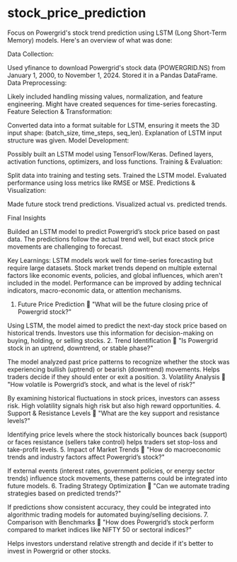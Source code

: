 # stock_price_prediction

Focus on Powergrid's stock trend prediction using LSTM (Long Short-Term Memory) models. Here's an overview of what was done:

Data Collection:

Used yfinance to download Powergrid's stock data (POWERGRID.NS) from January 1, 2000, to November 1, 2024.
Stored it in a Pandas DataFrame.
Data Preprocessing:

Likely included handling missing values, normalization, and feature engineering.
Might have created sequences for time-series forecasting.
Feature Selection & Transformation:

Converted data into a format suitable for LSTM, ensuring it meets the 3D input shape: (batch_size, time_steps, seq_len).
Explanation of LSTM input structure was given.
Model Development:

Possibly built an LSTM model using TensorFlow/Keras.
Defined layers, activation functions, optimizers, and loss functions.
Training & Evaluation:

Split data into training and testing sets.
Trained the LSTM model.
Evaluated performance using loss metrics like RMSE or MSE.
Predictions & Visualization:

Made future stock trend predictions.
Visualized actual vs. predicted trends.

Final Insights

Builded an LSTM model to predict Powergrid’s stock price based on past data.
The predictions follow the actual trend well, but exact stock price movements are challenging to forecast.

Key Learnings:
LSTM models work well for time-series forecasting but require large datasets.
Stock market trends depend on multiple external factors like economic events, policies, and global influences, which aren't included in the model.
Performance can be improved by adding technical indicators, macro-economic data, or attention mechanisms.

1. Future Price Prediction
📌 "What will be the future closing price of Powergrid stock?"

Using LSTM, the model aimed to predict the next-day stock price based on historical trends.
Investors use this information for decision-making on buying, holding, or selling stocks.
2. Trend Identification
📌 "Is Powergrid stock in an uptrend, downtrend, or stable phase?"

The model analyzed past price patterns to recognize whether the stock was experiencing bullish (uptrend) or bearish (downtrend) movements.
Helps traders decide if they should enter or exit a position.
3. Volatility Analysis
📌 "How volatile is Powergrid’s stock, and what is the level of risk?"

By examining historical fluctuations in stock prices, investors can assess risk.
High volatility signals high risk but also high reward opportunities.
4. Support & Resistance Levels
📌 "What are the key support and resistance levels?"

Identifying price levels where the stock historically bounces back (support) or faces resistance (sellers take control) helps traders set stop-loss and take-profit levels.
5. Impact of Market Trends
📌 "How do macroeconomic trends and industry factors affect Powergrid’s stock?"

If external events (interest rates, government policies, or energy sector trends) influence stock movements, these patterns could be integrated into future models.
6. Trading Strategy Optimization
📌 "Can we automate trading strategies based on predicted trends?"

If predictions show consistent accuracy, they could be integrated into algorithmic trading models for automated buying/selling decisions.
7. Comparison with Benchmarks
📌 "How does Powergrid’s stock perform compared to market indices like NIFTY 50 or sectoral indices?"

Helps investors understand relative strength and decide if it's better to invest in Powergrid or other stocks.
